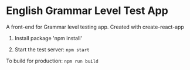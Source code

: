 # English Grammar Level Test App

A front-end for Grammar level testing app. Created with create-react-app
 
1. Install package
'npm install'

2. Start the test server:
`npm start`

To build for production:
`npm run build`
